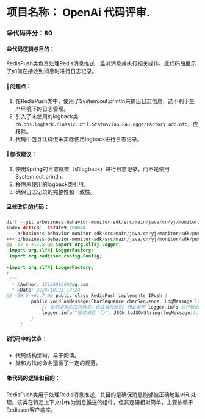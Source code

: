 # 项目名称： OpenAi 代码评审.

### 😀代码评分：80
#### 😀代码逻辑与目的：
RedisPush类负责处理Redis消息推送，监听消息并执行相关操作。此代码段展示了如何在接收到消息时进行日志记录。

#### 🤔问题点：
1. 在RedisPush类中，使用了System.out.println来输出日志信息，这不利于生产环境下的日志管理。
2. 引入了未使用的logback类`ch.qos.logback.classic.util.StatusViaSLF4JLoggerFactory.addInfo`，应移除。
3. 代码中包含注释但未实际使用logback进行日志记录。

#### 🎯修改建议：
1. 使用Spring的日志框架（如logback）进行日志记录，而不是使用System.out.println。
2. 移除未使用的logback类引用。
3. 确保日志记录的完整性和一致性。

#### 💻修改后的代码：
```java
diff --git a/business-behavior-monitor-sdk/src/main/java/cn/yj/monitor/sdk/push/impl/RedisPush.java b/business-behavior-monitor-sdk/src/main/java/cn/yj/monitor/sdk/push/impl/RedisPush.java
index 4211c8c..192dfe9 100644
--- a/business-behavior-monitor-sdk/src/main/java/cn/yj/monitor/sdk/push/impl/RedisPush.java
+++ b/business-behavior-monitor-sdk/src/main/java/cn/yj/monitor/sdk/push/impl/RedisPush.java
@@ -12,6 +12,8 @@ import org.slf4j.Logger;
 import org.slf4j.LoggerFactory;
 import org.redisson.config.Config;
 
+import org.slf4j.LoggerFactory;
+
 /**
  * @Author: 1312691968@qq.com
  * @Date: 2024/10/23 18:24
@@ -59,6 +61,7 @@ public class RedisPush implements IPush {
         public void onMessage(CharSequence charSequence, LogMessage logMessage) {
             // 监听消息的日志消息，也会被检测到，因此使用 logger.info 进行输出
             logger.info("接收消息：{}", JSON.toJSONString(logMessage));
         }
     }
```

#### 🎖代码中的优点：
- 代码结构清晰，易于阅读。
- 类和方法的命名遵循了一定的规范。

#### 📚代码的逻辑和目的：
RedisPush类用于处理Redis消息推送，其目的是确保消息能够被正确地监听和处理。该类在特定上下文中作为消息推送的组件，但其逻辑相对简单，主要依赖于Redisson客户端库。